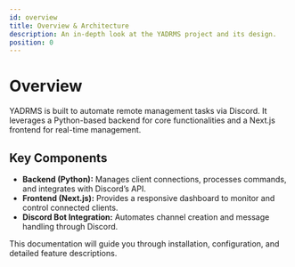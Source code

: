 ```yaml
---
id: overview
title: Overview & Architecture
description: An in-depth look at the YADRMS project and its design.
position: 0
---
```


# Overview

YADRMS is built to automate remote management tasks via Discord. It leverages a Python-based backend for core functionalities and a Next.js frontend for real-time management.

## Key Components

- **Backend (Python):** Manages client connections, processes commands, and integrates with Discord’s API.
- **Frontend (Next.js):** Provides a responsive dashboard to monitor and control connected clients.
- **Discord Bot Integration:** Automates channel creation and message handling through Discord.

This documentation will guide you through installation, configuration, and detailed feature descriptions.
